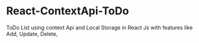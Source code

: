 # React-ContextApi-ToDo
ToDo List using context Api and Local Storage in React Js with features like Add, Update, Delete,
